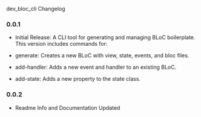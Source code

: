 dev_bloc_cli Changelog
### 0.0.1
* Initial Release: A CLI tool for generating and managing BLoC boilerplate. This version includes commands for:

* generate: Creates a new BLoC with view, state, events, and bloc files.

* add-handler: Adds a new event and handler to an existing BLoC.

* add-state: Adds a new property to the state class.

### 0.0.2
* Readme Info and Documentation Updated